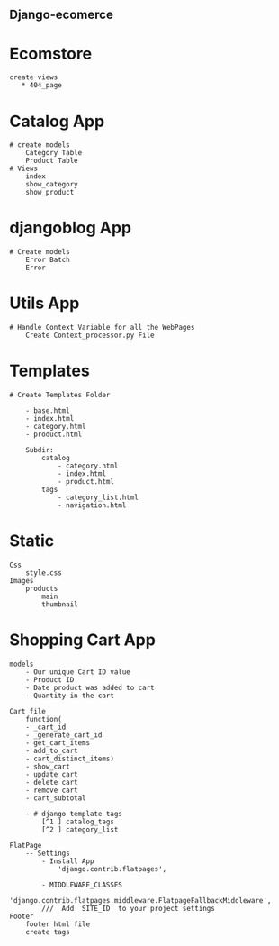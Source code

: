 
## Django-ecomerce

# Ecomstore
    create views
       * 404_page

# Catalog App
    # create models
        Category Table
        Product Table
    # Views
        index
        show_category
        show_product

# djangoblog App
    # Create models
        Error Batch
        Error

# Utils App
    # Handle Context Variable for all the WebPages
        Create Context_processor.py File



# Templates
    # Create Templates Folder
    
        - base.html
        - index.html
        - category.html
        - product.html

        Subdir:
            catalog
                - category.html
                - index.html
                - product.html
            tags
                - category_list.html
                - navigation.html
            

# Static
    Css
        style.css
    Images
        products
            main
            thumbnail


# Shopping Cart App
    models
        - Our unique Cart ID value
        - Product ID
        - Date product was added to cart
        - Quantity in the cart

    Cart file
        function(
        - _cart_id
        - _generate_cart_id
        - get_cart_items
        - add_to_cart
        - cart_distinct_items)
        - show_cart
        - update_cart
        - delete cart
        - remove cart
        - cart_subtotal

        - # django template tags
            [^1 ] catalog_tags
            [^2 ] category_list

    FlatPage
        -- Settings
            - Install App
                'django.contrib.flatpages',

            - MIDDLEWARE_CLASSES
                'django.contrib.flatpages.middleware.FlatpageFallbackMiddleware',
            ///  Add  SITE_ID  to your project settings
    Footer
        footer html file
        create tags           

            






    
        